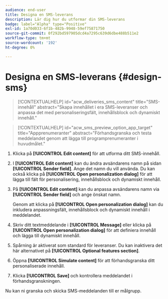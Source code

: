 ```yaml
---
audience: end-user
title: Designa en SMS-leverans
description: Lär dig hur du utformar din SMS-leverans
badge: label="Alpha" type="Positive"
exl-id: 1a70d033-6f1b-482b-9948-59ef75871750
source-git-commit: 0f292bd597905dcd4a7295c639d6dbe488b511e2
workflow-type: tm+mt
source-wordcount: '192'
ht-degree: 0%

---
```


# Designa en SMS-leverans {#design-sms}

>[!CONTEXTUALHELP]
>id="acw_deliveries_sms_content"
>title="SMS-innehåll"
>abstract="Skapa innehållet i era SMS-leveranser och anpassa det med personaliseringsfält, innehållsblock och dynamiskt innehåll."

>[!CONTEXTUALHELP]
>id="acw_sms_preview_option_app_target"
>title="Appprenumeranter"
>abstract="Förhandsgranska och testa meddelandet genom att lägga till programprenumeranter i huvudmålet."

1. Klicka på **[!UICONTROL Edit content]** för att utforma ditt SMS-innehåll.

1. I **[!UICONTROL Edit content]** kan du ändra avsändarens namn på sidan **[!UICONTROL Sender field]**. Ange det namn du vill använda. Du kan också klicka på **[!UICONTROL Open personalization dialog]** för att lägga till fält för personalisering, innehållsblock och dynamiskt innehåll.

1. På **[!UICONTROL Edit content]** kan du anpassa avsändarens namn via **[!UICONTROL Sender field]** och ange önskat namn.

   Genom att klicka på **[!UICONTROL Open personalization dialog]** kan du inkludera anpassningsfält, innehållsblock och dynamiskt innehåll i meddelandet.

1. Skriv ditt textmeddelande i **[!UICONTROL Message]** eller klicka på **[!UICONTROL Open personalization dialog]** för att definiera innehåll och lägga till dynamiskt innehåll.

1. Spårning är aktiverat som standard för leveranser. Du kan inaktivera det här alternativet på **[!UICONTROL Optional features section]**.

1. Öppna **[!UICONTROL Simulate content]** för att förhandsgranska ditt personaliserade innehåll.

1. Klicka **[!UICONTROL Save]** och kontrollera meddelandet i förhandsgranskningen.

Nu kan ni granska och skicka SMS-meddelanden till er målgrupp.
